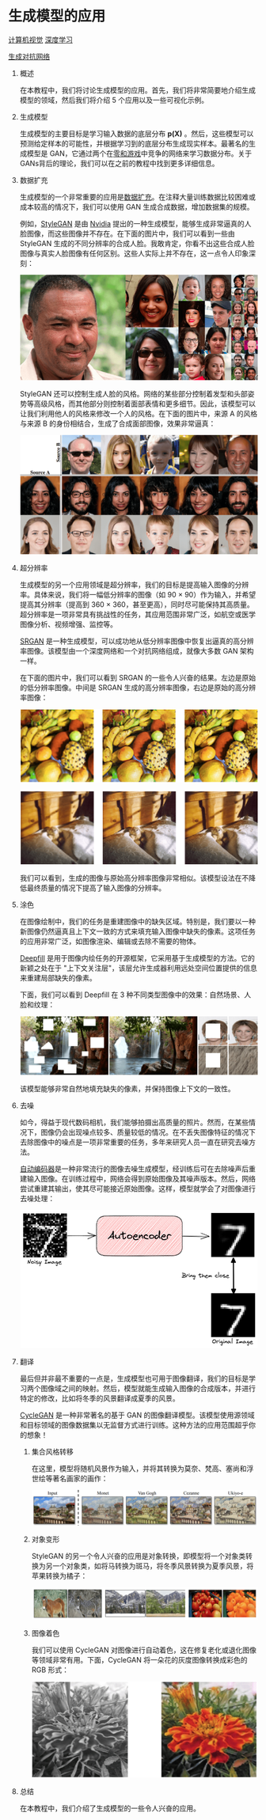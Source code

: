 # 生成模型的应用

[计算机视觉](https://www.baeldung.com/cs/category/ai/computer-vision) [深度学习](https://www.baeldung.com/cs/category/ai/deep-learning)

[生成对抗网络](https://www.baeldung.com/cs/tag/gan)

1. 概述

    在本教程中，我们将讨论生成模型的应用。首先，我们将非常简要地介绍生成模型的领域，然后我们将介绍 5 个应用以及一些可视化示例。

2. 生成模型

    生成模型的主要目标是学习输入数据的底层分布 $\mathbf{p(X)}$ 。然后，这些模型可以预测给定样本的可能性，并根据学习到的底层分布生成现实样本。最著名的生成模型是 GAN，它通过两个在[零和游戏](https://en.wikipedia.org/wiki/Zero-sum_game)中竞争的网络来学习数据分布。关于GANs背后的理论，我们可以在之前的教程中找到更多详细信息。

3. 数据扩充

    生成模型的一个非常重要的应用是[数据扩充](https://www.baeldung.com/cs/ml-gan-data-augmentation)。在注释大量训练数据比较困难或成本较高的情况下，我们可以使用 GAN 生成合成数据，增加数据集的规模。

    例如，[StyleGAN](https://en.wikipedia.org/wiki/StyleGAN) 是由 [Nvidia](https://www.nvidia.com/) 提出的一种生成模型，能够生成非常逼真的人脸图像，而这些图像并不存在。在下面的图片中，我们可以看到一些由 StyleGAN 生成的不同分辨率的合成人脸。我敢肯定，你看不出这些合成人脸图像与真实人脸图像有任何区别。这些人实际上并不存在，这一点令人印象深刻：

    ![Stylegan](pic/stylegan.webp)

    StyleGAN 还可以控制生成人脸的风格。网络的某些部分控制着发型和头部姿势等高级风格，而其他部分则控制着面部表情和更多细节。因此，该模型可以让我们利用他人的风格来修改一个人的风格。在下面的图片中，来源 A 的风格与来源 B 的身份相结合，生成了合成面部图像，效果非常逼真：

    ![风格gan2](pic/stylegan2.webp)

4. 超分辨率

    生成模型的另一个应用领域是超分辨率，我们的目标是提高输入图像的分辨率。具体来说，我们将一幅低分辨率的图像（如 90 × 90）作为输入，并希望提高其分辨率（提高到 360 × 360，甚至更高），同时尽可能保持其高质量。超分辨率是一项非常具有挑战性的任务，其应用范围非常广泛，如航空或医学图像分析、视频增强、监控等。

    [SRGAN](https://arxiv.org/abs/1609.04802) 是一种生成模型，可以成功地从低分辨率图像中恢复出逼真的高分辨率图像。该模型由一个深度网络和一个对抗网络组成，就像大多数 GAN 架构一样。

    在下面的图片中，我们可以看到 SRGAN 的一些令人兴奋的结果。左边是原始的低分辨率图像。中间是 SRGAN 生成的高分辨率图像，右边是原始的高分辨率图像：

    ![SRGAN1](pic/srgan1.webp)

    ![SRGAN2](pic/srgan2.webp)

    我们可以看到，生成的图像与原始高分辨率图像非常相似。该模型设法在不降低最终质量的情况下提高了输入图像的分辨率。

5. 涂色

    在图像绘制中，我们的任务是重建图像中的缺失区域。特别是，我们要以一种新图像仍然逼真且上下文一致的方式来填充输入图像中缺失的像素。这项任务的应用非常广泛，如图像渲染、编辑或去除不需要的物体。

    [Deepfill](https://arxiv.org/abs/1801.07892) 是用于图像内绘任务的开源框架，它采用基于生成模型的方法。它的新颖之处在于 "上下文关注层"，该层允许生成器利用远处空间位置提供的信息来重建局部缺失的像素。

    下面，我们可以看到 Deepfill 在 3 种不同类型图像中的效果：自然场景、人脸和纹理：

    ![深度填充](pic/deepfill.webp)

    该模型能够非常自然地填充缺失的像素，并保持图像上下文的一致性。

6. 去噪

    如今，得益于现代数码相机，我们能够拍摄出高质量的照片。然而，在某些情况下，图像仍会出现噪点较多、质量较低的情况。在不丢失图像特征的情况下去除图像中的噪点是一项非常重要的任务，多年来研究人员一直在研究去噪方法。

    [自动编码器](https://en.wikipedia.org/wiki/Autoencoder)是一种非常流行的图像去噪生成模型，经训练后可在去除噪声后重建输入图像。在训练过程中，网络会得到原始图像及其噪声版本。然后，网络尝试重建其输出，使其尽可能接近原始图像。这样，模型就学会了对图像进行去噪处理：

    ![去噪](pic/denoise.webp)

7. 翻译

    最后但并非最不重要的一点是，生成模型也可用于图像翻译，我们的目标是学习两个图像域之间的映射。然后，模型就能生成输入图像的合成版本，并进行特定的修改，比如将冬季的风景翻译成夏季的风景。

    [CycleGAN](https://junyanz.github.io/CycleGAN/) 是一种非常著名的基于 GAN 的图像翻译模型。该模型使用源领域和目标领域的图像数据集以无监督方式进行训练。这种方法的应用范围超乎你的想象！

    1. 集合风格转移

        在这里，模型将随机风景作为输入，并将其转换为莫奈、梵高、塞尚和浮世绘等著名画家的画作：

        ![Screenshot-from-2022-02-11-10-33-13](pic/Screenshot-from-2022-02-11-10-33-13.webp)

    2. 对象变形

        StyleGAN 的另一个令人兴奋的应用是对象转换，即模型将一个对象类转换为另一个对象类，如将马转换为斑马，将冬季风景转换为夏季风景，将苹果转换为橘子：

        ![cyclegan对象](pic/cyclegan_object.webp)

    3. 图像着色

        我们可以使用 CycleGAN 对图像进行自动着色，这在修复老化或退化图像等领域非常有用。下面，CycleGAN 将一朵花的灰度图像转换成彩色的 RGB 形式：

        ![着色](pic/colorization.webp)

8. 总结

    在本教程中，我们介绍了生成模型的一些令人兴奋的应用。
